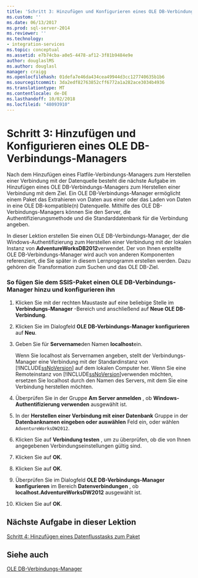 ```yaml
---
title: 'Schritt 3: Hinzufügen und Konfigurieren eines OLE DB-Verbindungs-Managers | Microsoft-Dokumentation'
ms.custom: ''
ms.date: 06/13/2017
ms.prod: sql-server-2014
ms.reviewer: ''
ms.technology:
- integration-services
ms.topic: conceptual
ms.assetid: e7b74cba-a0e5-4478-af12-3f81b9484e9e
author: douglaslMS
ms.author: douglasl
manager: craigg
ms.openlocfilehash: 01defa7e46da434cea49944d3cc127740635b1b6
ms.sourcegitcommit: 3da2edf82763852cff6772a1a282ace3034b4936
ms.translationtype: MT
ms.contentlocale: de-DE
ms.lasthandoff: 10/02/2018
ms.locfileid: "48093910"
---
```

# <a name="step-3-adding-and-configuring-an-ole-db-connection-manager"></a>Schritt 3: Hinzufügen und Konfigurieren eines OLE DB-Verbindungs-Managers
  Nach dem Hinzufügen eines Flatfile-Verbindungs-Managers zum Herstellen einer Verbindung mit der Datenquelle besteht die nächste Aufgabe im Hinzufügen eines OLE DB-Verbindungs-Managers zum Herstellen einer Verbindung mit dem Ziel. Ein OLE DB-Verbindungs-Manager ermöglicht einem Paket das Extrahieren von Daten aus einer oder das Laden von Daten in eine OLE DB-kompatible(n) Datenquelle. Mithilfe des OLE DB-Verbindungs-Managers können Sie den Server, die Authentifizierungsmethode und die Standarddatenbank für die Verbindung angeben.  
  
 In dieser Lektion erstellen Sie einen OLE DB-Verbindungs-Manager, der die Windows-Authentifizierung zum Herstellen einer Verbindung mit der lokalen Instanz von **AdventureWorksDB2012**verwendet. Der von Ihnen erstellte OLE DB-Verbindungs-Manager wird auch von anderen Komponenten referenziert, die Sie später in diesem Lernprogramm erstellen werden. Dazu gehören die Transformation zum Suchen und das OLE DB-Ziel.  
  
### <a name="to-add-and-configure-an-ole-db-connection-manager-to-the-ssis-package"></a>So fügen Sie dem SSIS-Paket einen OLE DB-Verbindungs-Manager hinzu und konfigurieren ihn  
  
1.  Klicken Sie mit der rechten Maustaste auf eine beliebige Stelle im **Verbindungs-Manager** -Bereich und anschließend auf **Neue OLE DB-Verbindung**.  
  
2.  Klicken Sie im Dialogfeld **OLE DB-Verbindungs-Manager konfigurieren** auf **Neu**.  
  
3.  Geben Sie für **Servername**den Namen **localhost**ein.  
  
     Wenn Sie localhost als Servernamen angeben, stellt der Verbindungs-Manager eine Verbindung mit der Standardinstanz von [!INCLUDE[ssNoVersion](../includes/ssnoversion-md.md)] auf dem lokalen Computer her. Wenn Sie eine Remoteinstanz von [!INCLUDE[ssNoVersion](../includes/ssnoversion-md.md)]verwenden möchten, ersetzen Sie localhost durch den Namen des Servers, mit dem Sie eine Verbindung herstellen möchten.  
  
4.  Überprüfen Sie in der Gruppe **Am Server anmelden** , ob **Windows-Authentifizierung verwenden** ausgewählt ist.  
  
5.  In der **Herstellen einer Verbindung mit einer Datenbank** Gruppe in der **Datenbanknamen eingeben oder auswählen** Feld ein, oder wählen `AdventureWorksDW2012`.  
  
6.  Klicken Sie auf **Verbindung testen** , um zu überprüfen, ob die von Ihnen angegebenen Verbindungseinstellungen gültig sind.  
  
7.  Klicken Sie auf **OK**.  
  
8.  Klicken Sie auf **OK**.  
  
9. Überprüfen Sie im Dialogfeld **OLE DB-Verbindungs-Manager konfigurieren** im Bereich **Datenverbindungen** , ob **localhost.AdventureWorksDW2012** ausgewählt ist.  
  
10. Klicken Sie auf **OK**.  
  
## <a name="next-task-in-lesson"></a>Nächste Aufgabe in dieser Lektion  
 [Schritt 4: Hinzufügen eines Datenflusstasks zum Paket](lesson-1-4-adding-a-data-flow-task-to-the-package.md)  
  
## <a name="see-also"></a>Siehe auch  
 [OLE DB-Verbindungs-Manager](connection-manager/ole-db-connection-manager.md)  
  
  
